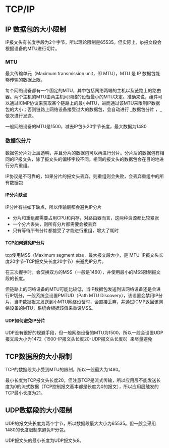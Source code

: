 # TCP/IP

## IP 数据包的大小限制

IP报文头有长度字段为2个字节，所以理论限制是65535。但实际上，ip报文段会根据设备的MTU进行切片。

### MTU

最大传输单元（Maximum transmission unit，即 MTU），MTU 是 IP 数据包能够传输的数据上限。

每个网络设备都有一个固定的MTU，其中包括网络两端的主机以及链路上的路由器。两个主机的MTU由两主机间网络的设备最小的MTU决定。准确来说，组件可以通过ICMP协议来获取某个链路上的最小MTU，进而通过该MTU来限制IP数据包的大小；否则链路上网络设备接受过大的数据包，会自动进行 _数据包分片 ，_依次进行发送。

一般网络设备的MTU是1500，减去IP包头20字节长度，最大数据为1480

### 数据包分片

数据包分片对上层透明，并且分片的数据包可以再进行分片。分片后的数据包有相同的IP报文头，除了报文头的偏移字段不同。相同的报文头的数据包会在目的地进行分片重组。

IP协议是不可靠的，如果分片的报文头丢弃，则重组则会失败，会丢弃重组中的所有数据包

#### IP分片缺点

IP分片有些如下缺点，所以传输层都会避免IP分片

* 分片和重组都需要占用CPU和内存，对路由器而言，这两种资源都比较紧张
* 一个分片丢失，则所有分片都需要会被丢弃
* 只有等待所有分片都接受了才能进行重组，增大了耗时

#### TCP如何避免IP分片

tcp使用MSS（Maximum segment size，最大报文段大小，是 MTU-IP报文头长度20字节-TCP报文头长度20字节）来避免IP分片。

在三次握手时，会交换双方的MSS（一般是1460），并使用最小的MSS限制报文段的长度。

但链路上的网络设备的MTU可能比较低，当IP数据包发送到该网络设备还是会进行IP切分。一般系统会设置PMTUD（Path MTU Discovery），该设置会禁用IP分片，当IP数据报文发送到小MTU网络设备时，会直接丢弃，并通过ICMP返回该网络设备的MTU，系统会根据该值来重设MSS。

#### UDP如何避免IP分片

UDP没有很好的规避手段，但一般网络设备的MTU为1500，所以一般会设置UDP报文段大小为1472（1500-IP报文头长度20-UDP报文头长度8）来尽量避免

## TCP数据段的大小限制

TCP的数据段大小受到MTU的限制，所以一般最大为1480。

最小长度为TCP报文头长度20。但注意TCP是流式传输，所以应用层不能发送长度为0的流式数据（TCP控制报文基本都是长度为0的报文），所以应用层触发的TCP最小长度为21。

## UDP数据段的大小限制

UDP的报文头长度为两个字节，所以数据段最大大小为65535。但一般会采用1480的长度限制来避免IP分包。

UDP报文头的最小长度为UDP报文头8。
